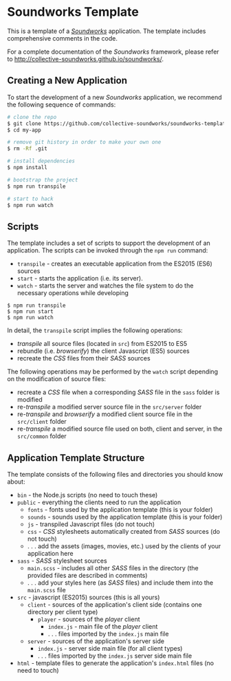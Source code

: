 # Soundworks Template

This is a template of a [*Soundworks*](https://github.com/collective-soundworks/soundworks/) application.
The template includes comprehensive comments in the code.

For a complete documentation of the *Soundworks* framework, please refer to http://collective-soundworks.github.io/soundworks/.

## Creating a New Application

To start the development of a new *Soundworks* application, we recommend the following sequence of commands:

```sh
# clone the repo
$ git clone https://github.com/collective-soundworks/soundworks-template.git my-app
$ cd my-app

# remove git history in order to make your own one
$ rm -Rf .git

# install dependencies
$ npm install

# bootstrap the project
$ npm run transpile

# start to hack
$ npm run watch
```

## Scripts

The template includes a set of scripts to support the development of an application.
The scripts can be invoked through the `npm run` command:
 * `transpile` - creates an executable application from the ES2015 (ES6) sources
 * `start` - starts the application (i.e. its server).
 * `watch` - starts the server and watches the file system to do the necessary operations while developing

```shell
$ npm run transpile
$ npm run start
$ npm run watch
```

In detail, the `transpile` script implies the following operations:
 * *transpile* all source files (located in `src`) from ES2015 to ES5
 * rebundle (i.e. *browserify*) the client Javascript (ES5) sources
 * recreate the *CSS* files from their *SASS* sources

The following operations may be performed by the `watch` script depending on the modification of source files:
 * recreate a *CSS* file when a corresponding *SASS* file in the `sass` folder is modified
 * re-*transpile* a modified server source file in the `src/server` folder
 * re-*transpile* and *browserify* a modified client source file in the `src/client` folder
 * re-*transpile* a modified source file used on both, client and server, in the `src/common` folder

## Application Template Structure

The template consists of the following files and directories you should know about:
 * `bin` - the Node.js scripts (no need to touch these)
 * `public` - everything the clients need to run the application
   * `fonts` - fonts used by the application template (this is your folder)
   * `sounds` - sounds used by the application template (this is your folder)
   * `js` - transpiled Javascript files (do not touch)
   * `css` - *CSS* stylesheets automatically created from *SASS* sources (do not touch)
   * . . . add the assets (images, movies, etc.) used by the clients of your application here
 * `sass` - *SASS* stylesheet sources
   * `main.scss` - includes all other *SASS* files in the directory (the provided files are described in comments)
   * . . . add your styles here (as *SASS* files) and include them into the `main.scss` file
 * `src` - javascript (ES2015) sources (this is all yours)
   * `client` - sources of the application's client side (contains one directory per client type)
     * `player` - sources of the *player* client
       * `index.js` - main file of the *player* client
       * . . . files imported by the `index.js` main file
   * `server` - sources of the application's server side
     * `index.js` - server side main file (for all client types)
     * . . . files imported by the `index.js` server side main file
 * `html` - template files to generate the application's `index.html` files (no need to touch)
